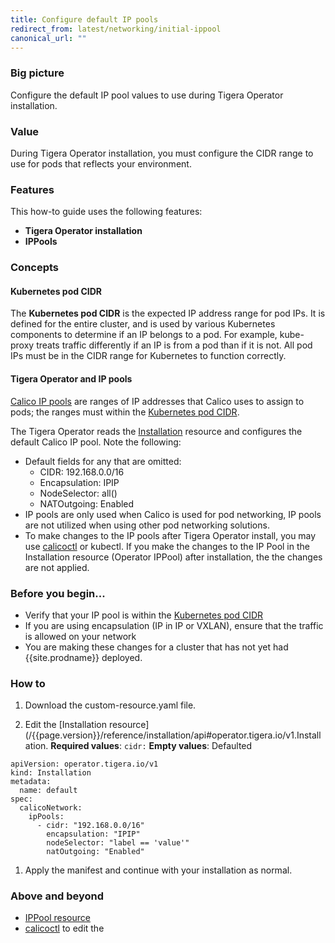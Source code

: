 ```yaml
---
title: Configure default IP pools
redirect_from: latest/networking/initial-ippool
canonical_url: ""
---
```


### Big picture

Configure the default IP pool values to use during Tigera Operator installation.

### Value

During Tigera Operator installation, you must configure the CIDR range to use for pods that reflects your environment. 

### Features

This how-to guide uses the following features: 

- **Tigera Operator installation**
- **IPPools**

### Concepts

#### Kubernetes pod CIDR

The **Kubernetes pod CIDR** is the expected IP address range for pod IPs.  It is defined for the entire cluster, and is used by various Kubernetes components to determine if an IP belongs to a pod. For example, kube-proxy treats traffic differently if an IP is from a pod than if it is not. All pod IPs must be in the CIDR range for Kubernetes to function correctly.

#### Tigera Operator and IP pools

[Calico IP pools](/{{page.version}}/reference/resources/ippool) are ranges of IP addresses that Calico uses to assign to pods; the ranges must within the [Kubernetes pod CIDR](#kubernetes-pod-cidr). 

The Tigera Operator reads the [Installation](/{{page.version}}/reference/installation/api#operator.tigera.io/v1.Installation)
resource and configures the default Calico IP pool. Note the following:

- Default fields for any that are omitted:
  - CIDR: 192.168.0.0/16
  - Encapsulation: IPIP
  - NodeSelector: all()
  - NATOutgoing: Enabled
- IP pools are only used when Calico is used for pod networking, IP pools are not utilized when using other pod networking solutions. 
- To make changes to the IP pools after Tigera Operator install, you may use [calicoctl](/{{page.version}}/reference/calicoctl/) or kubectl. If you make the changes to the IP Pool in the Installation resource (Operator IPPool) after installation, the the changes are not applied.

### Before you begin...

- Verify that your IP pool is within the [Kubernetes pod CIDR](#kubernetes-pod-cidr)
- If you are using encapsulation (IP in IP or VXLAN), ensure that the traffic is allowed on your network
- You are making these changes for a cluster that has not yet had {{site.prodname}} deployed.

### How to

1. Download the custom-resource.yaml file. 

1. Edit the [Installation resource](/{{page.version}}/reference/installation/api#operator.tigera.io/v1.Installation.
   **Required values**: `cidr:`
   **Empty values**: Defaulted

  ```
  apiVersion: operator.tigera.io/v1
  kind: Installation
  metadata:
    name: default
  spec:
    calicoNetwork:
      ipPools:
        - cidr: "192.168.0.0/16"
          encapsulation: "IPIP"
          nodeSelector: "label == 'value'"
          natOutgoing: "Enabled"
   ```

1. Apply the manifest and continue with your installation as normal.

### Above and beyond

- [IPPool resource](/{{page.version}}/reference/resources/ippool)
- [calicoctl](/{{page.version}}/reference/calicoctl/) to edit the
